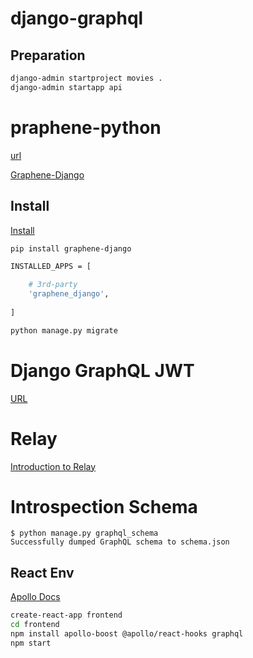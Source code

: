 # django-graphql

## Preparation

```bash
django-admin startproject movies .
django-admin startapp api
```

# praphene-python

[url](https://graphene-python.org/)

[Graphene-Django](https://docs.graphene-python.org/projects/django/en/latest/)

## Install

[Install](https://docs.graphene-python.org/projects/django/en/latest/installation/)

```bash
pip install graphene-django

INSTALLED_APPS = [

    # 3rd-party
    'graphene_django',
    
]

python manage.py migrate
```

# Django GraphQL JWT
[URL](https://django-graphql-jwt.domake.io/en/latest/)

# Relay

[Introduction to Relay](https://relay.dev/docs/en/introduction-to-relay)

# Introspection Schema

```
$ python manage.py graphql_schema
Successfully dumped GraphQL schema to schema.json
```

## React Env

[Apollo Docs](https://www.apollographql.com/docs/react/get-started/)

```bash
create-react-app frontend
cd frontend
npm install apollo-boost @apollo/react-hooks graphql
npm start

```